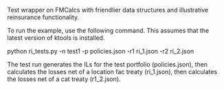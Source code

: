 Test wrapper on FMCalcs with friendlier data structures and illustrative
reinsurance functionality.

To run the example, use the following command. This assumes that the latest version of ktools is installed.

  python ri_tests.py -n test1 -p policies.json -r1 ri_1.json -r2 ri_2.json

The test run generates the ILs for the test portfolio (policies.json), then calculates the losses net of a location fac treaty (ri_1.json), then calculates the losses net of a cat treaty (r1_2.json).
